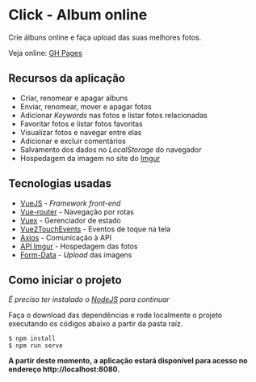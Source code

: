 # Click - Album online
Crie álbuns online e faça upload das suas melhores fotos. 

Veja online: [GH Pages](https://lucas-av7.github.io/album-online)

## Recursos da aplicação
- Criar, renomear e apagar albuns
- Enviar, renomear, mover e apagar fotos
- Adicionar *Keywords* nas fotos e listar fotos relacionadas
- Favoritar fotos e listar fotos favoritas
- Visualizar fotos e navegar entre elas
- Adicionar e excluir comentários
- Salvamento dos dados no *LocalStorage* do navegador
- Hospedagem da imagem no site do [Imgur](https://imgur.com/)

## Tecnologias usadas
- [VueJS](https://vuejs.org/) - *Framework front-end*
- [Vue-router](https://router.vuejs.org/) - Navegação por rotas
- [Vuex](https://vuex.vuejs.org/) - Gerenciador de estado
- [Vue2TouchEvents](https://www.npmjs.com/package/vue2-touch-events) - Eventos de toque na tela
- [Axios](https://www.npmjs.com/package/axios) - Comunicação à API
- [API Imgur](https://api.imgur.com/) - Hospedagem das fotos
- [Form-Data](https://www.npmjs.com/package/form-data) - *Upload* das imagens

## Como iniciar o projeto
*É preciso ter instalado o [NodeJS](https://nodejs.org/en/) para continuar*

Faça o download das dependências e rode localmente o projeto executando os códigos abaixo a partir da pasta raíz.
```
$ npm install
$ npm run serve
```

**A partir deste momento, a aplicação estará disponível para acesso no endereço http://localhost:8080.**
